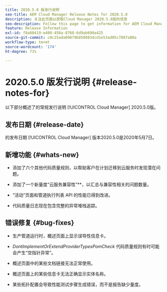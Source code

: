 ```yaml
---
title: 2020.5.0 版发行说明
seo-title: AEM Cloud Manager Release Notes for 2020.5.0
description: 关注此页面以获取Cloud Manager 2020.5.0版的信息
seo-description: Follow this page to get information for AEM Cloud Manager Release 2020.5.0
feature: Release Information
exl-id: f8a80419-e480-450a-8768-6d9ab690a425
source-git-commit: c0c25ada09879b850883dcd1e53ad05c7087a80a
workflow-type: tm+mt
source-wordcount: '174'
ht-degree: 71%

---
```


# 2020.5.0 版发行说明 {#release-notes-for}

以下部分概述了的常规发行说明 [!UICONTROL Cloud Manager] 2020.5.0版。

## 发布日期 {#release-date}

的发布日期 [!UICONTROL Cloud Manager] 版本2020.5.0是2020年5月7日。

## 新增功能 {#whats-new}

* 添加了六个其他代码质量规则，以帮助客户在计划迁移到云服务时发现潜在问题。

* 添加了一个新量度“云服务兼容性”**，以汇总与兼容性相关的问题数量。

* “活动”页面和管道执行列表 API 的性能已得到改进。

* 代码质量日志现在包含完整的异常堆栈追踪。

## 错误修复 {#bug-fixes}

* 生产管道运行时，概述页面上显示误导性信息卡。

* *DontImplementOrExtendProviderTypesPomCheck* 代码质量规则有时可能会产生“空指针异常”。

* 概述页面中的某些文档链接无法正常使用。

* 概述页面上的某些信息卡无法正确显示实体名称。

* 某些拓扑配置会导致性能测试步骤生成错误，而不是报告缺少量度。

